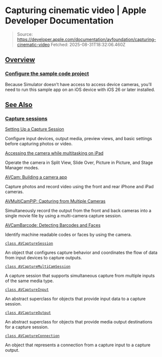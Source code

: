 # Capturing cinematic video | Apple Developer Documentation

> Source: https://developer.apple.com/documentation/avfoundation/capturing-cinematic-video
> Fetched: 2025-08-31T18:32:06.460Z

## [Overview](https://developer.apple.com/documentation/avfoundation/capturing-cinematic-video#Overview)

### [Configure the sample code project](https://developer.apple.com/documentation/avfoundation/capturing-cinematic-video#Configure-the-sample-code-project)

Because Simulator doesn’t have access to access device cameras, you’ll need to run this sample app on an iOS device with iOS 26 or later installed.

## [See Also](https://developer.apple.com/documentation/avfoundation/capturing-cinematic-video#see-also)

### [Capture sessions](https://developer.apple.com/documentation/avfoundation/capturing-cinematic-video#Capture-sessions)

[Setting Up a Capture Session](https://developer.apple.com/documentation/avfoundation/setting-up-a-capture-session)

Configure input devices, output media, preview views, and basic settings before capturing photos or video.

[Accessing the camera while multitasking on iPad](https://developer.apple.com/documentation/AVKit/accessing-the-camera-while-multitasking-on-ipad)

Operate the camera in Split View, Slide Over, Picture in Picture, and Stage Manager modes.

[AVCam: Building a camera app](https://developer.apple.com/documentation/avfoundation/avcam-building-a-camera-app)

Capture photos and record video using the front and rear iPhone and iPad cameras.

[AVMultiCamPiP: Capturing from Multiple Cameras](https://developer.apple.com/documentation/avfoundation/avmulticampip-capturing-from-multiple-cameras)

Simultaneously record the output from the front and back cameras into a single movie file by using a multi-camera capture session.

[AVCamBarcode: Detecting Barcodes and Faces](https://developer.apple.com/documentation/avfoundation/avcambarcode-detecting-barcodes-and-faces)

Identify machine readable codes or faces by using the camera.

[`class AVCaptureSession`](https://developer.apple.com/documentation/avfoundation/avcapturesession)

An object that configures capture behavior and coordinates the flow of data from input devices to capture outputs.

[`class AVCaptureMultiCamSession`](https://developer.apple.com/documentation/avfoundation/avcapturemulticamsession)

A capture session that supports simultaneous capture from multiple inputs of the same media type.

[`class AVCaptureInput`](https://developer.apple.com/documentation/avfoundation/avcaptureinput)

An abstract superclass for objects that provide input data to a capture session.

[`class AVCaptureOutput`](https://developer.apple.com/documentation/avfoundation/avcaptureoutput)

An abstract superclass for objects that provide media output destinations for a capture session.

[`class AVCaptureConnection`](https://developer.apple.com/documentation/avfoundation/avcaptureconnection)

An object that represents a connection from a capture input to a capture output.
